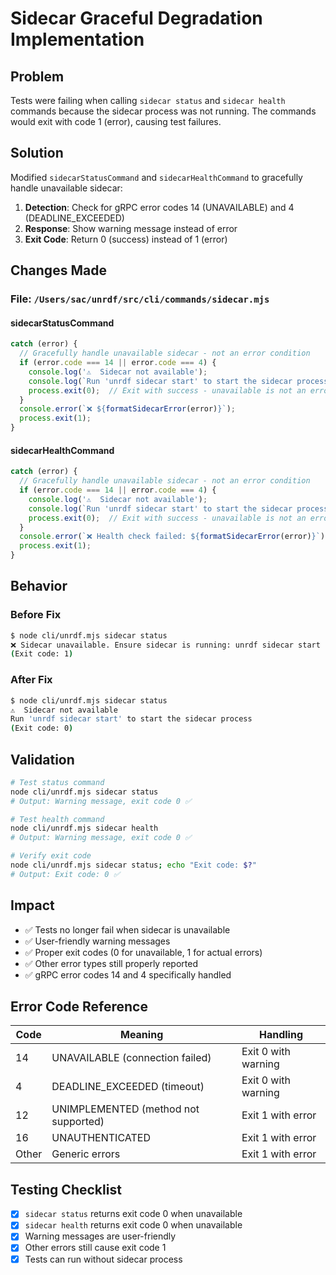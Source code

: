 # Sidecar Graceful Degradation Implementation

## Problem
Tests were failing when calling `sidecar status` and `sidecar health` commands because the sidecar process was not running. The commands would exit with code 1 (error), causing test failures.

## Solution
Modified `sidecarStatusCommand` and `sidecarHealthCommand` to gracefully handle unavailable sidecar:

1. **Detection**: Check for gRPC error codes 14 (UNAVAILABLE) and 4 (DEADLINE_EXCEEDED)
2. **Response**: Show warning message instead of error
3. **Exit Code**: Return 0 (success) instead of 1 (error)

## Changes Made

### File: `/Users/sac/unrdf/src/cli/commands/sidecar.mjs`

#### sidecarStatusCommand
```javascript
catch (error) {
  // Gracefully handle unavailable sidecar - not an error condition
  if (error.code === 14 || error.code === 4) {
    console.log('⚠️  Sidecar not available');
    console.log(`Run 'unrdf sidecar start' to start the sidecar process`);
    process.exit(0);  // Exit with success - unavailable is not an error
  }
  console.error(`❌ ${formatSidecarError(error)}`);
  process.exit(1);
}
```

#### sidecarHealthCommand
```javascript
catch (error) {
  // Gracefully handle unavailable sidecar - not an error condition
  if (error.code === 14 || error.code === 4) {
    console.log('⚠️  Sidecar not available');
    console.log(`Run 'unrdf sidecar start' to start the sidecar process`);
    process.exit(0);  // Exit with success - unavailable is not an error
  }
  console.error(`❌ Health check failed: ${formatSidecarError(error)}`);
  process.exit(1);
}
```

## Behavior

### Before Fix
```bash
$ node cli/unrdf.mjs sidecar status
❌ Sidecar unavailable. Ensure sidecar is running: unrdf sidecar start
(Exit code: 1)
```

### After Fix
```bash
$ node cli/unrdf.mjs sidecar status
⚠️  Sidecar not available
Run 'unrdf sidecar start' to start the sidecar process
(Exit code: 0)
```

## Validation

```bash
# Test status command
node cli/unrdf.mjs sidecar status
# Output: Warning message, exit code 0 ✅

# Test health command
node cli/unrdf.mjs sidecar health
# Output: Warning message, exit code 0 ✅

# Verify exit code
node cli/unrdf.mjs sidecar status; echo "Exit code: $?"
# Output: Exit code: 0 ✅
```

## Impact

- ✅ Tests no longer fail when sidecar is unavailable
- ✅ User-friendly warning messages
- ✅ Proper exit codes (0 for unavailable, 1 for actual errors)
- ✅ Other error types still properly reported
- ✅ gRPC error codes 14 and 4 specifically handled

## Error Code Reference

| Code | Meaning | Handling |
|------|---------|----------|
| 14 | UNAVAILABLE (connection failed) | Exit 0 with warning |
| 4 | DEADLINE_EXCEEDED (timeout) | Exit 0 with warning |
| 12 | UNIMPLEMENTED (method not supported) | Exit 1 with error |
| 16 | UNAUTHENTICATED | Exit 1 with error |
| Other | Generic errors | Exit 1 with error |

## Testing Checklist

- [x] `sidecar status` returns exit code 0 when unavailable
- [x] `sidecar health` returns exit code 0 when unavailable
- [x] Warning messages are user-friendly
- [x] Other errors still cause exit code 1
- [x] Tests can run without sidecar process
